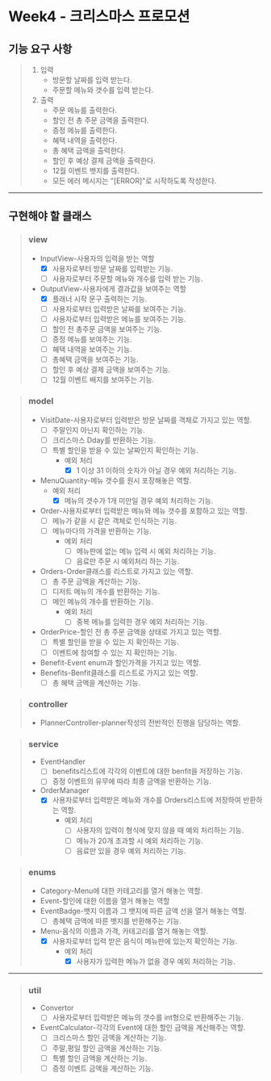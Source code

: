 # Week4 - 크리스마스 프로모션

## 기능 요구 사항

> 1. 입력
>    + 방문할 날짜를 입력 받는다.
>    + 주문할 메뉴와 갯수를 입력 받는다.
> 2. 출력
>    + 주문 메뉴를 출력한다.
>    + 할인 전 총 주문 금액을 출력한다.
>    + 증정 메뉴를 출력한다.
>    + 혜택 내역을 출력한다.
>    + 총 혜택 금액을 출력한다.
>    + 할인 후 예상 결제 금액을 출력한다.
>    + 12월 이벤트 뱃지를 출력한다.
>    + 모든 에러 메시지는 "[ERROR]"로 시작하도록 작성한다.
---

## 구현해야 할 클래스

> ### view
> + InputView-사용자의 입력을 받는 역할
>   + [X] 사용자로부터 방문 날짜를 입력받는 기능.
>   + [ ] 사용자로부터 주문할 메뉴와 개수를 입력 받는 기능.
> + OutputView-사용자에게 결과값을 보여주는 역할
>   + [X] 플래너 시작 문구 출력하는 기능.
>   + [ ] 사용자로부터 입력받은 날짜를 보여주는 기능.
>   + [ ] 사용자로부터 입력받은 메뉴를 보여주는 기능.
>   + [ ] 할인 전 총주문 금액을 보여주는 기능.
>   + [ ] 증정 메뉴를 보여주는 기능.
>   + [ ] 혜택 내역을 보여주는 기능.
>   + [ ] 총혜택 금액을 보여주는 기능.
>   + [ ] 할인 후 예상 결제 금액을 보여주는 기능.
>   + [ ] 12월 이벤트 배지를 보여주는 기능.

> ### model
> + VisitDate-사용자로부터 입력받은 방문 날짜를 객체로 가지고 있는 역할.
>   + [ ] 주말인지 아닌지 확인하는 기능.
>   + [ ] 크리스마스 Dday를 반환하는 기능.
>   + [ ] 특별 할인을 받을 수 있는 날짜인지 확인하는 기능.
>     + 예외 처리
>       + [X] 1 이상 31 이하의 숫자가 아닐 경우 예외 처리하는 기능.
> + MenuQuantity-메뉴 갯수를 원시 포장해놓은 역할.
>   + 예외 처리 
>     + [X] 메뉴의 갯수가 1개 미만일 경우 예외 처리하는 기능.
> + Order-사용자로부터 입력받은 메뉴와 메뉴 갯수를 포함하고 있는 역할.
>   + [ ] 메뉴가 같을 시 같은 객체로 인식하는 기능.
>   + [ ] 메뉴마다의 가격을 반환하는 기능.
>     + 예외 처리
>       + [ ] 메뉴판에 없는 메뉴 입력 시 예외 처리하는 기능.
>       + [ ] 음료만 주문 시 예외처리 하는 기능.
> + Orders-Order클래스를 리스트로 가지고 있는 역할.
>   + [ ] 총 주문 금액을 계산하는 기능.
>   + [ ] 디저트 메뉴의 개수를 반환하는 기능.
>   + [ ] 메인 메뉴의 개수를 반환하는 기능.
>     + 예외 처리
>       + [ ] 중복 메뉴를 입력한 경우 예외 처리하는 기능. 
> + OrderPrice-할인 전 총 주문 금액을 상태로 가지고 있는 역할.
>   + [ ] 특별 할인을 받을 수 있는 지 확인하는 기능.
>   + [ ] 이벤트에 참여할 수 있는 지 확인하는 기능.
> + Benefit-Event enum과 할인가격을 가지고 있는 역할.
> + Benefits-Benfit클래스를 리스트로 가지고 있는 역할.
>   + [ ] 총 혜택 금액을 계산하는 기능.

> ### controller
> + PlannerController-planner작성의 전반적인 진행을 담당하는 역할.

> ### service
> + EventHandler
>   + [ ] benefits리스트에 각각의 이벤트에 대한 benfit을 저장하는 기능.
>   + [ ] 증정 이벤트의 유무에 따라 최종 금액을 반환하는 기능.
> + OrderManager
>   + [X] 사용자로부터 입력받은 메뉴와 개수를 Orders리스트에 저장하여 반환하는 역할. 
>     + 예외 처리
>       + [ ] 사용자의 입력이 형식에 맞지 않을 때 예외 처리하는 기능.
>       + [ ] 메뉴가 20개 초과할 시 예외 처리하는 기능.
>       + [ ] 음료만 있을 경우 예외 처리하는 기능.

> ### enums
> + Category-Menu에 대한 카테고리를 열거 해놓는 역할.
> + Event-할인에 대한 이름을 열거 해놓는 역할
> + EventBadge-뱃지 이름과 그 뱃지에 따른 금액 선을 열거 해놓는 역할.
>   + [ ] 총혜택 금액에 따른 뱃지를 반환해주는 기능. 
> + Menu-음식의 이름과 가격, 카테고리를 열거 해놓는 역할. 
>   + [X] 사용자로부터 입력 받은 음식이 메뉴판에 있는지 확인하는 기능.
>     + 예외 처리
>       + [X] 사용자가 입력한 메뉴가 없을 경우 예외 처리하는 기능. 
---

>### util
> + Convertor
>   + [ ] 사용자로부터 입력받은 메뉴의 갯수를 int형으로 반환해주는 기능. 
> + EventCalculator-각각의 Event에 대한 할인 금액을 계산해주는 역할.
>   + [ ] 크리스마스 할인 금액을 계산하는 기능.
>   + [ ] 주말,평일 할인 금액을 계산하는 기능.
>   + [ ] 특별 할인 금액을 계산하는 기능.
>   + [ ] 증정 이벤트 금액을 계산하는 기능.